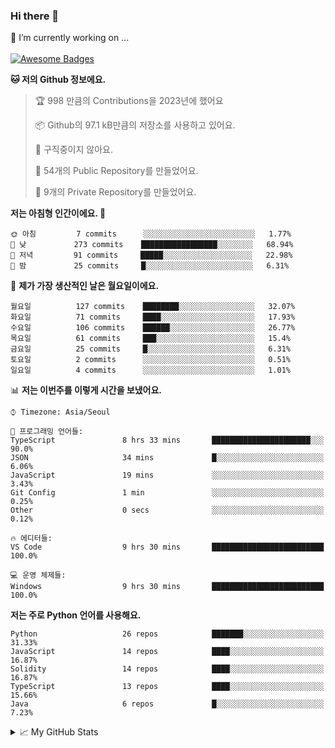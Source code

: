 ### Hi there 👋 
🔭 I’m currently working on ... </br></br>
[![Awesome Badges](https://img.shields.io/badge/Introduce-EN-green.svg)](https://github.com/tlatkdgus1/tlatkdgus1/blob/main/README.md.en)

<!--START_SECTION:waka-->
**🐱 저의 Github 정보에요.** 

> 🏆 998 만큼의 Contributions을 2023년에 했어요
 > 
> 📦 Github의 97.1 kB만큼의 저장소를 사용하고 있어요. 
 > 
> 🚫 구직중이지 않아요.
 > 
> 📜 54개의 Public Repository를 만들었어요. 
 > 
> 🔑 9개의 Private Repository를 만들었어요.  

**저는 아침형 인간이에요. 🐤** 

```text
🌞 아침         7 commits      ░░░░░░░░░░░░░░░░░░░░░░░░░   1.77% 
🌆 낮　         273 commits    █████████████████░░░░░░░░   68.94% 
🌃 저녁         91 commits     █████░░░░░░░░░░░░░░░░░░░░   22.98% 
🌙 밤　         25 commits     █░░░░░░░░░░░░░░░░░░░░░░░░   6.31%

```
📅 **제가 가장 생산적인 날은 월요일이에요.** 

```text
월요일          127 commits    ████████░░░░░░░░░░░░░░░░░   32.07% 
화요일          71 commits     ████░░░░░░░░░░░░░░░░░░░░░   17.93% 
수요일          106 commits    ██████░░░░░░░░░░░░░░░░░░░   26.77% 
목요일          61 commits     ███░░░░░░░░░░░░░░░░░░░░░░   15.4% 
금요일          25 commits     █░░░░░░░░░░░░░░░░░░░░░░░░   6.31% 
토요일          2 commits      ░░░░░░░░░░░░░░░░░░░░░░░░░   0.51% 
일요일          4 commits      ░░░░░░░░░░░░░░░░░░░░░░░░░   1.01%

```


📊 **저는 이번주를 이렇게 시간을 보냈어요.** 

```text
⌚︎ Timezone: Asia/Seoul

💬 프로그래밍 언어들: 
TypeScript               8 hrs 33 mins       ██████████████████████░░░   90.0% 
JSON                     34 mins             █░░░░░░░░░░░░░░░░░░░░░░░░   6.06% 
JavaScript               19 mins             ░░░░░░░░░░░░░░░░░░░░░░░░░   3.43% 
Git Config               1 min               ░░░░░░░░░░░░░░░░░░░░░░░░░   0.25% 
Other                    0 secs              ░░░░░░░░░░░░░░░░░░░░░░░░░   0.12%

🔥 에디터들: 
VS Code                  9 hrs 30 mins       █████████████████████████   100.0%

💻 운영 체제들: 
Windows                  9 hrs 30 mins       █████████████████████████   100.0%

```

**저는 주로 Python 언어를 사용해요.** 

```text
Python                   26 repos            ███████░░░░░░░░░░░░░░░░░░   31.33% 
JavaScript               14 repos            ████░░░░░░░░░░░░░░░░░░░░░   16.87% 
Solidity                 14 repos            ████░░░░░░░░░░░░░░░░░░░░░   16.87% 
TypeScript               13 repos            ████░░░░░░░░░░░░░░░░░░░░░   15.66% 
Java                     6 repos             █░░░░░░░░░░░░░░░░░░░░░░░░   7.23%

```



<!--END_SECTION:waka-->

<details>
<summary>📈 My GitHub Stats</summary>
<p align="center"> <img src="https://github-readme-stats.vercel.app/api?username=tlatkdgus1&show_icons=true" alt="tlatkdgus1" />
</details>
